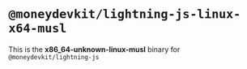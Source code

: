 # `@moneydevkit/lightning-js-linux-x64-musl`

This is the **x86_64-unknown-linux-musl** binary for `@moneydevkit/lightning-js`

